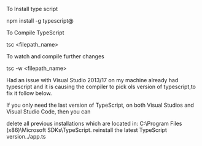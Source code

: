 
 To Install type script

 npm install -g typescript@<version number>

 To Compile TypeScript

 tsc <filepath_name>

 To watch and compile further changes

 tsc -w <filepath_name>


Had an issue with Visual Studio 2013/17 on my machine already had typescript and it is causing
the compiler to pick ols version of typescript,to fix it follow below.

If you only need the last version of TypeScript, on both Visual Studios and Visual Studio Code, then you can

delete all previous installations which are located in: 
C:\Program Files (x86)\Microsoft SDKs\TypeScript.
reinstall the latest TypeScript version../app.ts